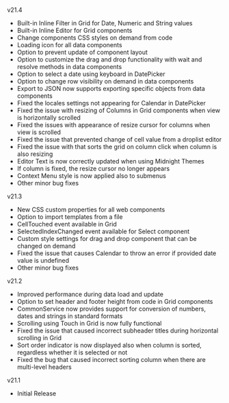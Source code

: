 v21.4
- Built-in Inline Filter in Grid for Date, Numeric and String values
- Built-in Inline Editor for Grid components
- Change components CSS styles on demand from code
- Loading icon for all data components
- Option to prevent update of component layout
- Option to customize the drag and drop functionality with wait and resolve methods in data components
- Option to select a date using keyboard in DatePicker
- Option to change row visibility on demand in data components
- Export to JSON now supports exporting specific objects from data components
- Fixed the locales settings not appearing for Calendar in DatePicker
- Fixed the issue with resizing of Columns in Grid components when view is horizontally scrolled
- Fixed the issues with appearance of resize cursor for columns when view is scrolled
- Fixed the issue that prevented change of cell value from a droplist editor
- Fixed the issue with that sorts the grid on column click when column is also resizing
- Editor Text is now correctly updated when using Midnight Themes
- If column is fixed, the resize cursor no longer appears
- Context Menu style is now applied also to submenus
- Other minor bug fixes

v21.3
- New CSS custom properties for all web components
- Option to import templates from a file
- CellTouched event available in Grid
- SelectedIndexChanged event available for Select component
- Custom style settings for drag and drop component that can be changed on demand
- Fixed the issue that causes Calendar to throw an error if provided date value is undefined
- Other minor bug fixes

v21.2
- Improved performance during data load and update
- Option to set header and footer height from code in Grid components
- CommonService now provides support for conversion of numbers, dates and strings in standard formats
- Scrolling using Touch in Grid is now fully functional
- Fixed the issue that caused incorrect subheader titles during horizontal scrolling in Grid
- Sort order indicator is now displayed also when column is sorted, regardless whether it is selected or not
- Fixed the bug that caused incorrect sorting column when there are multi-level headers

v21.1 
- Initial Release
